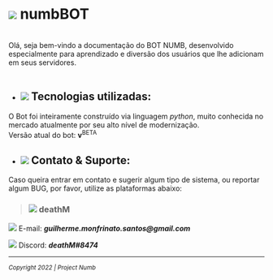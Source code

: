 # <h1><img src="https://cdn.discordapp.com/emojis/898791350202425396.gif?size=32" class="title"> numbBOT</h1></img><br>
<div class="initial_description">
  Olá, seja bem-vindo a documentação do BOT NUMB, desenvolvido especialmente para aprendizado e diversão dos usuários que lhe adicionam em seus servidores.
</div><br>

- <h2 class="tecn_utl"><img src="https://cdn.discordapp.com/emojis/849345877431681065.png?size=24"> Tecnologias utilizadas:</img></h2>
O Bot foi inteiramente construído via linguagem *python*, muito conhecida no mercado atualmente por seu alto nível de modernização.
<br>Versão atual do bot: <strong>v</strong><sup>BETA</sup><br>

- <h2 class="info_contact"><img src="https://cdn.discordapp.com/emojis/889461378962821120.png?size=24"> Contato & Suporte:</img></h2>

Caso queira entrar em contato e sugerir algum tipo de sistema, ou reportar algum BUG, por favor, utilize as plataformas abaixo:
> <h3><img src="https://cdn.discordapp.com/emojis/999908272628838490.gif?size=20"></img> <strong>deathM</strong></h3>
<p><img src="https://cdn.discordapp.com/emojis/829275846795329556.png?size=20"></img> E-mail: <i><strong>guilherme.monfrinato.santos@gmail.com</strong></i></p> <!--Email de Contato-->
<p><img src="https://cdn.discordapp.com/emojis/892657735391387679.png?size=20"></img> Discord: <i><strong>deathM#8474</i></strong></p> <!--Discord de Contato-->

<hr>
 <footer><sup class="direitos_reserv"><i>Copyright 2022 | Project Numb</i></sup></footer>
